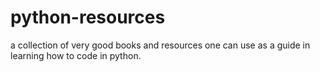 # python-resources
a collection of very good books and resources one can use as a guide in learning how to code in python.
